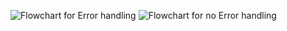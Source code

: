 ![Flowchart for Error handling](https://i.imgur.com/j1OPfG9.png)
![Flowchart for no Error handling](https://i.imgur.com/3URrTD4.png)